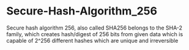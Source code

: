 # Secure-Hash-Algorithm_256
Secure hash algorithm 256, also called SHA256 belongs to the SHA-2 family, which creates hash/digest of 256 bits from given data which is capable of 2^256 different hashes which are unique and irreversible
